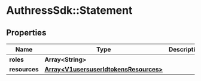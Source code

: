 # AuthressSdk::Statement

## Properties
Name | Type | Description | Notes
------------ | ------------- | ------------- | -------------
**roles** | **Array&lt;String&gt;** |  | 
**resources** | [**Array&lt;V1usersuserIdtokensResources&gt;**](V1usersuserIdtokensResources.md) |  | 

